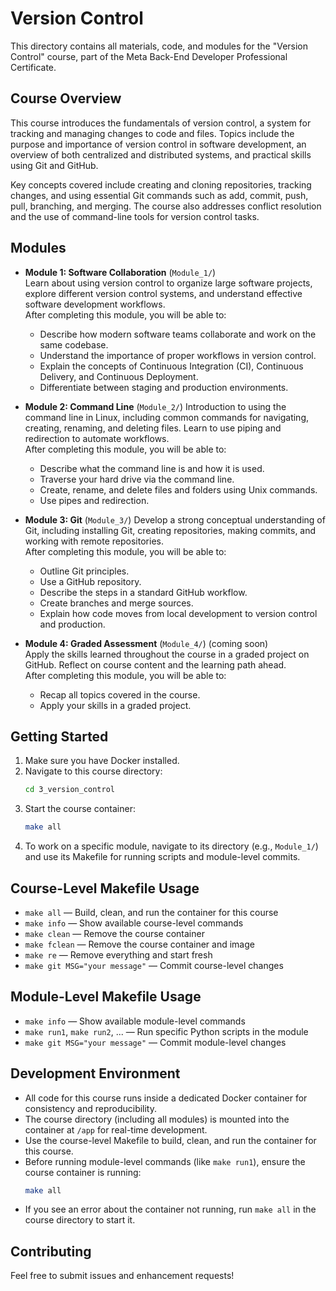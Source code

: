 # Version Control 

This directory contains all materials, code, and modules for the "Version Control" course, part of the Meta Back-End Developer Professional Certificate.

## Course Overview
This course introduces the fundamentals of version control, a system for tracking and managing changes to code and files. Topics include the purpose and importance of version control in software development, an overview of both centralized and distributed systems, and practical skills using Git and GitHub.

Key concepts covered include creating and cloning repositories, tracking changes, and using essential Git commands such as add, commit, push, pull, branching, and merging. The course also addresses conflict resolution and the use of command-line tools for version control tasks.

## Modules
- **Module 1: Software Collaboration** (`Module_1/`)  
  Learn about using version control to organize large software projects, explore different version control systems, and understand effective software development workflows.  
  After completing this module, you will be able to:
  - Describe how modern software teams collaborate and work on the same codebase.
  - Understand the importance of proper workflows in version control.
  - Explain the concepts of Continuous Integration (CI), Continuous Delivery, and Continuous Deployment.
  - Differentiate between staging and production environments.

- **Module 2: Command Line** (`Module_2/`)
  Introduction to using the command line in Linux, including common commands for navigating, creating, renaming, and deleting files. Learn to use piping and redirection to automate workflows.  
  After completing this module, you will be able to:
  - Describe what the command line is and how it is used.
  - Traverse your hard drive via the command line.
  - Create, rename, and delete files and folders using Unix commands.
  - Use pipes and redirection.

- **Module 3: Git** (`Module_3/`)
  Develop a strong conceptual understanding of Git, including installing Git, creating repositories, making commits, and working with remote repositories.  
  After completing this module, you will be able to:
  - Outline Git principles.
  - Use a GitHub repository.
  - Describe the steps in a standard GitHub workflow.
  - Create branches and merge sources.
  - Explain how code moves from local development to version control and production.

- **Module 4: Graded Assessment** (`Module_4/`) (coming soon)  
  Apply the skills learned throughout the course in a graded project on GitHub. Reflect on course content and the learning path ahead.  
  After completing this module, you will be able to:
  - Recap all topics covered in the course.
  - Apply your skills in a graded project.

## Getting Started
1. Make sure you have Docker installed.
2. Navigate to this course directory:
   ```sh
   cd 3_version_control
   ```
3. Start the course container:
   ```sh
   make all
   ```
4. To work on a specific module, navigate to its directory (e.g., `Module_1/`) and use its Makefile for running scripts and module-level commits.

## Course-Level Makefile Usage
- `make all` — Build, clean, and run the container for this course
- `make info` — Show available course-level commands
- `make clean` — Remove the course container
- `make fclean` — Remove the course container and image
- `make re` — Remove everything and start fresh
- `make git MSG="your message"` — Commit course-level changes

## Module-Level Makefile Usage
- `make info` — Show available module-level commands
- `make run1`, `make run2`, ... — Run specific Python scripts in the module
- `make git MSG="your message"` — Commit module-level changes

## Development Environment
- All code for this course runs inside a dedicated Docker container for consistency and reproducibility.
- The course directory (including all modules) is mounted into the container at `/app` for real-time development.
- Use the course-level Makefile to build, clean, and run the container for this course.
- Before running module-level commands (like `make run1`), ensure the course container is running:
  ```sh
  make all
  ```
- If you see an error about the container not running, run `make all` in the course directory to start it. 

## Contributing
Feel free to submit issues and enhancement requests!